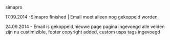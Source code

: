 simapro

17.09.2014 -Simapro finished | Email moet alleen nog gekoppeld worden.


24.09.2014 - Email is gekoppeld,nieuwe page pagina ingevoegd alle velden zijn nu custimizible, footer copyright added, custom usps tags ingevoegd